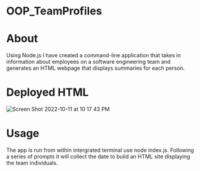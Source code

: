 # OOP_TeamProfiles

# About
  Using Node.js I have created a command-line application that takes in information about employees on a software engineering team and generates an HTML webpage that displays summaries for each person.
  
 # Deployed HTML
 ![Screen Shot 2022-10-11 at 10 17 43 PM](https://user-images.githubusercontent.com/107188552/195242289-9d2be744-d78a-4a76-9d1d-b95969bd976d.png)
 
 # Usage
  The app is run from within intergrated terminal use node index.js. Following a series of prompts it will collect the date to build an HTML site displaying the team individuals.
  
  
